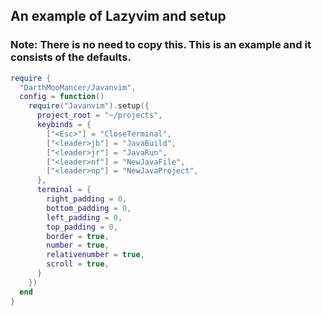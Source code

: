 ## An example of Lazyvim and setup

### Note: There is no need to copy this. This is an example and it consists of the defaults.

```lua
require {
  "DarthMooMancer/Javanvim",
  config = function()
    require("Javanvim").setup({
      project_root = "~/projects",
      keybinds = {
        ["<Esc>"] = "CloseTerminal",
        ["<leader>jb"] = "JavaBuild",
        ["<leader>jr"] = "JavaRun",
        ["<leader>nf"] = "NewJavaFile",
        ["<leader>np"] = "NewJavaProject",
      },
      terminal = {
        right_padding = 0,
        bottom_padding = 0,
        left_padding = 0,
        top_padding = 0,
        border = true,
        number = true,
        relativenumber = true,
        scroll = true,
      }
    })
  end
}
```
